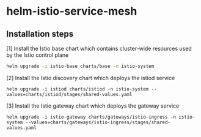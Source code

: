 # helm-istio-service-mesh

## Installation steps

[1] Install the Istio base chart which contains cluster-wide resources used by the Istio control plane

```bash
helm upgrade -i istio-base charts/base -n istio-system
```

[2] Install the Istio discovery chart which deploys the istiod service

```
helm upgrade -i istiod charts/istiod -n istio-system --values=charts/istiod/stages/shared-values.yaml
```

[3] Install the Istio gateway chart which deploys the gateway service

```
helm upgrade -i istio-gateway charts/gateways/istio-ingress -n istio-system --values=charts/gateways/istio-ingress/stages/shared-values.yaml
```
